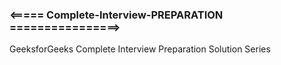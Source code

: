 ###                                            <===== Complete-Interview-PREPARATION ================>
GeeksforGeeks Complete Interview Preparation Solution Series
